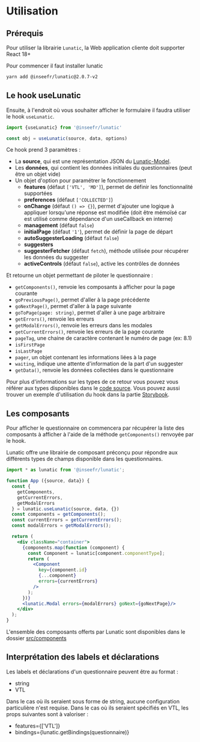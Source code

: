 # Utilisation

## Prérequis

Pour utiliser la librairie `Lunatic`, la Web application cliente doit supporter React 18+

Pour commencer il faut installer lunatic

```bash
yarn add @inseefr/lunatic@2.0.7-v2
```

## Le hook useLunatic

Ensuite, à l'endroit où vous souhaiter afficher le formulaire il faudra utiliser le hook `useLunatic`.

```js
import {useLunatic} from '@inseefr/lunatic'

const obj = useLunatic(source, data, options)
```

Ce hook prend 3 paramètres :

- La **source**, qui est une représentation JSON du [Lunatic-Model](https://github.com/InseeFr/Lunatic-Model).
- Les **données**, qui contient les données initiales du questionnaires (peut être un objet vide)
- Un objet d'option pour paramétrer le fonctionnement
    - **features** (défaut `['VTL', 'MD']`), permet de définir les fonctionnalité supportées
    - **preferences** (défaut `['COLLECTED']`)
    - **onChange** (défaut `() => {}`), permet d'ajouter une logique à appliquer lorsqu'une réponse est modifiée (doit être mémoïsé car est utilisé comme dépendance d'un useCallback en interne)
    - **management** (défaut `false`)
    - **initialPage** (défaut `'1'`), permet de définir la page de départ
    - **autoSuggesterLoading** (défaut `false`)
    - **suggesters**
    - **suggesterFetcher** (défaut `fetch`), méthode utilisée pour récupérer les données du suggester
    - **activeControls** (défaut `false`), active les contrôles de données

Et retourne un objet permettant de piloter le questionnaire :

- `getComponents()`, renvoie les composants à afficher pour la page courante
- `goPreviousPage()`, permet d'aller à la page précédente
- `goNextPage()`, permet d'aller à la page suivante
- `goToPage(page: string)`, permet d'aller à une page arbitraire
- `getErrors()`, renvoie les erreurs
- `getModalErrors()`, renvoie les erreurs dans les modales
- `getCurrentErrors()`, renvoie les erreurs de la page courante
- `pageTag`, une chaine de caractère contenant le numéro de page (ex: 8.1)
- `isFirstPage`
- `isLastPage`
- `pager`, un objet contenant les informations liées à la page
- `waiting`, indique une attente d'information de la part d'un suggester
- `getData()`, renvoie les données collectées dans le questionnaire

Pour plus d'informations sur les types de ce retour vous pouvez vous référer aux types disponibles dans le [code source](https://github.com/InseeFr/Lunatic/blob/v2-typescript/src/use-lunatic/type.ts#L64-L200). Vous pouvez aussi trouver un exemple d'utilisation du hook dans la partie [Storybook](https://github.com/InseeFr/Lunatic/blob/v2-develop/src/stories/utils/orchestrator.js#L69-L93).

## Les composants

Pour afficher le questionnaire on commencera par récupérer la liste des composants à afficher à l'aide de la méthode `getComponents()` renvoyée par le hook.

Lunatic offre une librairie de composant préconçu pour répondre aux différents types de champs disponible dans les questionnaires.

```jsx
import * as lunatic from '@inseefr/lunatic';

function App ({source, data}) {
  const {
    getComponents,
    getCurrentErrors,
    getModalErrors
  } = lunatic.useLunatic(source, data, {})
  const components = getComponents();
  const currentErrors = getCurrentErrors();
  const modalErrors = getModalErrors();

  return (
    <div className="container">
      {components.map(function (component) {
        const Component = lunatic[component.componentType];
        return (
          <Component
            key={component.id}
            {...component}
            errors={currentErrors}
          />
        );
      })}
      <lunatic.Modal errors={modalErrors} goNext={goNextPage}/>
    </div>
  );
}
```

L'ensemble des composants offerts par Lunatic sont disponibles dans le dossier [src/components](https://github.com/InseeFr/Lunatic/blob/v2-develop/src/components/components.js)

## Interprétation des labels et déclarations

Les labels et déclarations d'un questionnaire peuvent être au format :

- string
- VTL

Dans le cas où ils seraient sous forme de string, aucune configuration particulière n'est requise.
Dans le cas où ils seraient spécifiés en VTL, les props suivantes sont à valoriser :

- features={['VTL']}
- bindings={lunatic.getBindings(questionnaire)}
